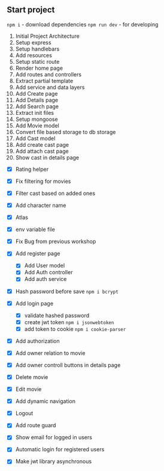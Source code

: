## Start project
`npm i` - download dependencies
`npm run dev` - for developing

 1. Initial Project Architecture
 2. Setup express
 3. Setup handlebars
 4. Add resources
 5. Setup static route
 6. Render home page
 7. Add routes and controllers
 8. Extract partial template
 9. Add service and data layers
 10. Add Create page
 11. Add Details page
 12. Add Search page
 13. Extract init files
 14. Setup mongoose
 15. Add Movie model
 16. Convert file based storage to db storage
 17. Add Cast model
 18. Add create cast page
 19. Add attach cast page
 20. Show cast in details page
 
 - [x] Rating helper
 - [x] Fix filtering for movies
 - [x] Filter cast based on added ones
 - [x] Add character name
 - [x] Atlas
 - [x] env variable file
 - [x] Fix Bug from previous workshop
 - [x] Add register page
   - [x] Add User model
   - [x] Add Auth controller
   - [x] Add auth service
 - [x] Hash password before save `npm i bcrypt`
 - [x] Add login page
   - [x] validate hashed password
   - [x] create jwt token `npm i jsonwebtoken`
   - [x] add token to cookie `npm i cookie-parser`
 - [x] Add authorization
 - [x] Add owner relation to movie
 - [x] Add owner controll buttons in details page
 - [x] Delete movie
 - [x] Edit movie
 - [x] Add dynamic navigation
 - [x] Logout
 - [x] Add route guard
 - [x] Show email for logged in users
 - [x] Automatic login for registered users 
 - [x] Make jwt library asynchronous

